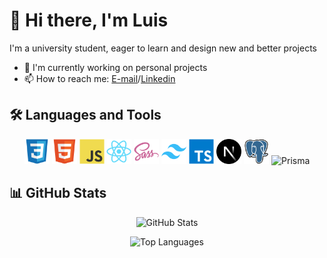 # 👋 Hi there, I'm Luis

I'm a university student, eager to learn and design new and better projects

<!--
**LuisF1203/LuisF1203** is a ✨ _special_ ✨ repository because its `README.md` (this file) appears on your GitHub profile.

Here are some ideas to get you started:
-->

- 🔭 I'm currently working on personal projects
- 📫 How to reach me: [E-mail](mailto:luisfer.montesblanco@Outlook.com)/[Linkedin](https://www.linkedin.com/in/luisfer--/)

## 🛠️ Languages and Tools

<div align="center">
  <img src="https://raw.githubusercontent.com/devicons/devicon/master/icons/css3/css3-original.svg" alt="CSS3" width="40" height="40"/>
  <img src="https://raw.githubusercontent.com/devicons/devicon/master/icons/html5/html5-original.svg" alt="HTML5" width="40" height="40"/>
  <img src="https://raw.githubusercontent.com/devicons/devicon/master/icons/javascript/javascript-original.svg" alt="JavaScript" width="40" height="40"/>
  <img src="https://raw.githubusercontent.com/devicons/devicon/master/icons/react/react-original.svg" alt="React" width="40" height="40"/>
  <img src="https://raw.githubusercontent.com/devicons/devicon/master/icons/sass/sass-original.svg" alt="Sass" width="40" height="40"/>
  <img src="https://raw.githubusercontent.com/devicons/devicon/master/icons/tailwindcss/tailwindcss-plain.svg" alt="Tailwind" width="40" height="40"/>
  <img src="https://raw.githubusercontent.com/devicons/devicon/master/icons/typescript/typescript-original.svg" alt="TypeScript" width="40" height="40"/>
  <img src="https://raw.githubusercontent.com/devicons/devicon/master/icons/nextjs/nextjs-original.svg" alt="Next.js" width="40" height="40"/>
  <img src="https://raw.githubusercontent.com/devicons/devicon/master/icons/postgresql/postgresql-original.svg" alt="PostgreSQL" width="40" height="40"/>
  <img src="https://cdn.worldvectorlogo.com/logos/prisma-2.svg" alt="Prisma" width="40" height="40"/>
</div>

## 📊 GitHub Stats

<p align="center">
  <img src="https://github-readme-stats.vercel.app/api?username=LuisF1203&show_icons=true&theme=dark" alt="GitHub Stats" />
</p>

<p align="center">
  <img src="https://github-readme-stats.vercel.app/api/top-langs/?username=LuisF1203&layout=compact&theme=dark" alt="Top Languages" />
</p>

<!--
- 🌱 I'm currently learning ...
- 👯 I'm looking to collaborate on ...
- 😄 Pronouns: ...
- ⚡ Fun fact: ...
- 🤔 I'm looking for help with ...
- 💬 Ask me about ...
-->

<!--
- 🌱 I'm currently learning ...
- 👯 I'm looking to collaborate on ...
- 😄 Pronouns: ...
- ⚡ Fun fact: ...
- 🤔 I'm looking for help with ...
- 💬 Ask me about ...
-->
